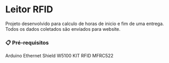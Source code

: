# Leitor RFID

Projeto desenvolvido para calculo de horas de inicio e fim de uma entrega.
Todos os dados coletados são enviados para website.

### 📋 Pré-requisitos

Arduino
Ethernet Shield W5100
KIT RFID MFRC522



